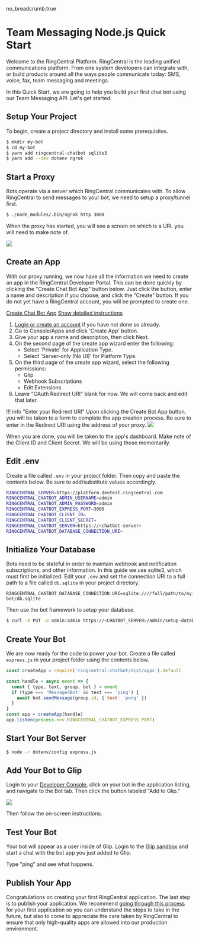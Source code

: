 no_breadcrumb:true

# Team Messaging Node.js Quick Start

Welcome to the RingCentral Platform. RingCentral is the leading unified communications platform. From one system developers can integrate with, or build products around all the ways people communicate today: SMS, voice, fax, team messaging and meetings.

In this Quick Start, we are going to help you build your first chat bot using our Team Messaging API. Let's get started.

## Setup Your Project

To begin, create a project directory and install some prerequisites.

```bash
$ mkdir my-bot
$ cd my-bot
$ yarn add ringcentral-chatbot sqlite3
$ yarn add --dev dotenv ngrok
```

## Start a Proxy

Bots operate via a server which RingCentral communicates with. To allow RingCentral to send messages to your bot, we need to setup a proxy/tunnel first.

```bash
$ ./node_modules/.bin/ngrok http 3000
```

When the proxy has started, you will see a screen on which is a URL you will need to make note of.

<img src="../ngrok.png" class="img-fluid" />

## Create an App

With our proxy running, we now have all the information we need to create an app in the RingCentral Developer Portal. This can be done quickly by clicking the "Create Chat Bot App" button below. Just click the button, enter a name and description if you choose, and click the "Create" button. If you do not yet have a RingCentral account, you will be prompted to create one.

<a target="_new" href="https://developer.ringcentral.com/new-app?name=Chatbot+Quick+Start+App&desc=A+simple+app+to+demo+creating+a+chat+bot+on+RingCentral&public=false&type=ServerOther&carriers=7710,7310,3420&permissions=SubscriptionWebhook,Glip,EditExtensions&redirectUri=" class="btn btn-primary">Create Chat Bot App</a>
<a class="btn-link btn-collapse" data-toggle="collapse" href="#create-app-instructions" role="button" aria-expanded="false" aria-controls="create-app-instructions">Show detailed instructions</a>

<div class="collapse" id="create-app-instructions">
<ol>
<li><a href="https://developer.ringcentral.com/login.html#/">Login or create an account</a> if you have not done so already.</li>
<li>Go to Console/Apps and click 'Create App' button.</li>
<li>Give your app a name and description, then click Next.</li>
<li>On the second page of the create app wizard enter the following:
  <ul>
  <li>Select 'Private' for Application Type.</li>
  <li>Select 'Server-only (No UI)' for Platform Type.</li>
  </ul>
  </li>
<li>On the third page of the create app wizard, select the following permissions:
  <ul>
    <li>Glip</li>
    <li>Webhook Subscriptions</li>
    <li>Edit Extensions</li>
  </ul>
  </li>
<li>Leave "OAuth Redirect URI" blank for now. We will come back and edit that later.</li>
</ol>
</div>

!!! info "Enter your Redirect URI"
    Upon clicking the Create Bot App button, you will be taken to a form to complete the app creation process. Be sure to enter in the Redirect URI using the address of your proxy.
    <img src="../redirecturi.png" class="img-fluid" />

When you are done, you will be taken to the app's dashboard. Make note of the Client ID and Client Secret. We will be using those momentarily.

## Edit .env

Create a file called `.env` in your project folder. Then copy and paste the contents below. Be sure to add/substitute values accordingly.

```bash hl_lines="5 6 7 8"
RINGCENTRAL_SERVER=https://platform.devtest.ringcentral.com
RINGCENTRAL_CHATBOT_ADMIN_USERNAME=admin
RINGCENTRAL_CHATBOT_ADMIN_PASSWORD=admin
RINGCENTRAL_CHATBOT_EXPRESS_PORT=3000
RINGCENTRAL_CHATBOT_CLIENT_ID=
RINGCENTRAL_CHATBOT_CLIENT_SECRET=
RINGCENTRAL_CHATBOT_SERVER=https://<chatbot-server>
RINGCENTRAL_CHATBOT_DATABASE_CONNECTION_URI=
```

## Initialize Your Database

Bots need to be stateful in order to maintain webhook and notification subscriptions, and other information. In this guide we use sqlite3, which must first be initialized. Edit your `.env` and set the connection URI to a full path to a file called `db.sqlite` in your project directory.

```
RINGCENTRAL_CHATBOT_DATABASE_CONNECTION_URI=sqlite:////full/path/to/my-bot/db.sqlite
```

Then use the bot framework to setup your database.

```bash
$ curl -X PUT -u admin:admin https://<CHATBOT_SERVER>/admin/setup-database
```

## Create Your Bot

We are now ready for the code to power your bot. Create a file called `express.js` in your project folder using the contents below.

```javascript
const createApp = require('ringcentral-chatbot/dist/apps').default

const handle = async event => {
  const { type, text, group, bot } = event
  if (type === 'Message4Bot' && text === 'ping') {
    await bot.sendMessage(group.id, { text: 'pong' })
  }
}
const app = createApp(handle)
app.listen(process.env.RINGCENTRAL_CHATBOT_EXPRESS_PORT)
```

## Start Your Bot Server

```bash
$ node -r dotenv/config express.js
```

## Add Your Bot to Glip

Login to your [Developer Console](https://developer.ringcentral.com/), click on your bot in the application listing, and navigate to the Bot tab. Then click the button labeled "Add to Glip."

<img class="img-fluid" src="../add-to-glip.png">

Then follow the on-screen instructions.

## Test Your Bot

Your bot will appear as a user inside of Glip. Login to the [Glip sandbox](https://glip.devtest.ringcentral.com/) and start a chat with the bot app you just added to Glip.

Type "ping" and see what happens.

## Publish Your App

Congratulations on creating your first RingCentral application. The last step is to publish your application. We recommend [going through this process](../../../basics/production) for your first application so you can understand the steps to take in the future, but also to come to appreciate the care taken by RingCentral to ensure that only high-quality apps are allowed into our production environment.
